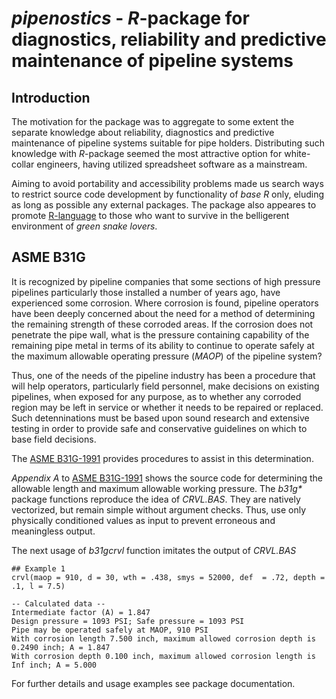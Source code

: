 # _pipenostics_ - _R_-package for diagnostics, reliability and predictive maintenance of pipeline systems


Introduction
----
The motivation for the package was to aggregate to some extent the separate knowledge about reliability, diagnostics
and predictive maintenance of pipeline systems suitable for pipe holders. Distributing such knowledge with _R_-package
seemed the most attractive option for white-collar engineers, having utilized spreadsheet software as a mainstream.

Aiming to avoid portability and accessibility problems made us search ways to restrict source code development by 
functionality of _base R_ only, eluding as long as possible any external packages. The package also appeares to 
promote [R-language](https://www.r-project.org/about.html) to those who want to survive in the belligerent environment of
_green snake lovers_.

ASME B31G
----
It is recognized by pipeline companies that some sections of high pressure pipelines particularly those installed
a number of years ago, have experienced some corrosion. Where corrosion is found, pipeline operators have been deeply
concerned about the need for a method of determining the remaining strength of these corroded areas. If the corrosion
does not penetrate the pipe wall, what is the pressure containing capability of the remaining pipe metal in terms of its
ability to continue to operate safely at the maximum allowable operating pressure (_MAOP_) of the pipeline system?

Thus, one of the needs of the pipeline industry has been a procedure that will help operators, particularly field personnel,
make decisions on existing pipelines, when exposed for any purpose, as to whether any corroded region may be left in
service or whether it needs to be repaired or replaced. Such detenninations must be based upon sound research and extensive
testing in order to provide safe and conservative guidelines on which to base field decisions.

The [ASME B31G-1991](https://law.resource.org/pub/us/cfr/ibr/002/asme.b31g.1991.pdf) provides procedures to assist
in this determination.

_Appendix A_ to [ASME B31G-1991](https://law.resource.org/pub/us/cfr/ibr/002/asme.b31g.1991.pdf) shows the source code
for determining the allowable length and maximum allowable working pressure. The _b31g*_ package functions reproduce
the idea of _CRVL.BAS_. They are natively vectorized, but remain simple without argument checks. Thus, use only physically
conditioned values as input to prevent erroneous and meaningless output.

The next usage of _b31gcrvl_ function imitates the output of _CRVL.BAS_
```
## Example 1
crvl(maop = 910, d = 30, wth = .438, smys = 52000, def  = .72, depth = .1, l = 7.5)

-- Calculated data --
Intermediate factor (A) = 1.847
Design pressure = 1093 PSI; Safe pressure = 1093 PSI
Pipe may be operated safely at MAOP, 910 PSI
With corrosion length 7.500 inch, maximum allowed corrosion depth is 0.2490 inch; A = 1.847
With corrosion depth 0.100 inch, maximum allowed corrosion length is Inf inch; A = 5.000
```
For further details and usage examples see package documentation.



